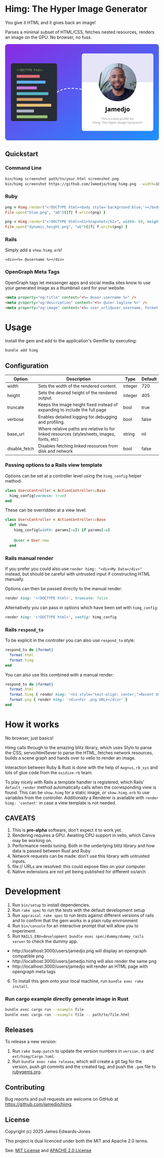 # Himg: The Hyper Image Generator

You give it HTML and it gives back an image!

Parses a minimal subset of HTML/CSS, fetches nested resources, renders an image on the GPU. No browser, no fuss.

![Mockup showing HTML being transformed into a WhatsApp preview](/readme_hero.svg)

## Quickstart

### Command Line

```bash
bin/himg screenshot path/to/your.html screenshot.png
bin/himg screenshot https://github.com/Jamedjo/himg himg.png --width=1024 --verbose --no-truncate
```

### Ruby

```ruby
png = Himg.render("<!DOCTYPE html><body style='background:blue;'></body>")
File.open("blue.png", "wb"){|f| f.write(png) }
```

```ruby
png = Himg.render("<!DOCTYPE html><h1>Snapshot</h1>", width: 89, height: 5, truncate: false)
File.open("dynamic_height.png", "wb"){|f| f.write(png) }
```

### Rails

Simply add a `show.himg.erb`!

```erb
<div><%= @username %></div>
```

### OpenGraph Meta Tags

OpenGraph tags let messenger apps and social media sites know to use your generated image as a thumbnail card for your website.

```html
<meta property="og:title" content="<%= @user.username %>" />
<meta property="og:description" content="<%= @user.tagline %>" />
<meta property="og:image" content="<%= user_url(@user.username, format: :png) %>" />
```

# Usage

Install the gem and add to the application's Gemfile by executing:

```bash
bundle add himg
```

## Configuration

|Option | Description | Type | Default |
|-|-|-|-|
|width | Sets the width of the rendered content. | integer | 720 |
|height | Sets the desired height of the rendered output. | integer | 405 |
|truncate | Keeps the image height fixed instead of expanding to include the full page | bool | true |
|verbose | Enables detailed logging for debugging and profiling. | bool | false |
|base_url | Where relative paths are relative to for linked resources (stylesheets, images, fonts, etc) | string | nil |
|disable_fetch | Disables fetching linked resources from disk and network| bool | false |


### Passing options to a Rails view template

Options can be set at a controller level using the `himg_config` helper method:
```ruby
class UsersController < ActionController::Base
  himg_config(verbose: true)
end
```

These can be overridden at a view level:
```ruby
class UsersController < ActionController::Base
  def show
    himg_config(width: params[:w]) if params[:w]

    @user = User.new
  end
```

### Rails manual render

If you prefer you could also use `render himg: "<div>My Data</div>"` instead, but should be careful with untrusted input if constructing HTML manually.

Options can then be passed directly to the manual render:
```ruby
render himg: '<!DOCTYPE html>', truncate: false
```

Alternatively you can pass in options which have been set with `himg_config`:
```ruby
render himg: '<!DOCTYPE html>', config: himg_config
```

### Rails `respond_to`

To be explicit in the controller you can also use `respond_to` style:

```ruby
respond_to do |format|
  format.html
  format.himg
end
```

You can also use this combined with a manual render:
```ruby
respond_to do |format|
  format.html
  format.himg { render himg: '<h1 style="text-align: center;">Recent Users</h1>' }
  format.png { render himg: '<div>For .png URLs</div>' }
end
```

# How it works

No browser, just basics!

Himg calls through to the amazing blitz library, which uses Stylo to parse the CSS, servo/html5ever to parse the HTML, fetches network resources, builds a scene graph and hands over to vello to render an image.

Interaction between Ruby & Rust is done with the help of `magnus`, `rb_sys` and lots of glue code from the `oxidize-rb` team.

To play nicely with Rails a template handler is registered, which Rails' `default_render` method automatically calls when the corresponding view is found. This can be `show.himg` for a static image, or `show.himg.erb` to use variables from the controller. Additionally a Renderer is available with `render himg: 'content'` in case a view template is not needed.

## CAVEATS

1. This is **pre-alpha** software, don't expect it to work yet.
2. Rendering requires a GPU. Awaiting CPU support in vello, which Canva may be working on.
3. Performance needs tuning. Both in the underlying blitz library and how data is passed between Rust and Ruby
4. Network requests can be made: don't use this library with untrusted inputs.
5. file:// URLs are resolved: this could expose files on your computer.
6. Native extensions are not yet being published for different os/arch

# Development

1. Run `bin/setup` to install dependencies.
2. Run `rake spec` to run the tests with the default development setup
3. Run `appraisal rake spec` to run tests against different versions of rails and to confirm that the gem works in a plain ruby environment
4. Run `bin/console` for an interactive prompt that will allow you to experiment.
5. Run `RAILS_ENV=development bundle exec spec/dummy/dummy_rails server` to check the dummy app.
  - http://localhost:3000/users/jamedjo.png will display an opengraph compatible png
  - http://localhost:3000/users/jamedjo.himg will also render the same png
  - http://localhost:3000/users/jamedjo will render an HTML page with opengraph meta tags
6. To install this gem onto your local machine, run `bundle exec rake install`.

### Run cargo example directly generate image in Rust

```bash
bundle exec cargo run --example file
bundle exec cargo run --example file -- path/to/file.html
```
## Releases

To release a new version:
1. Run `rake bump:patch` to update the version numbers in `version.rb` and `ext/himg/Cargo.toml`.
3. Run `bundle exec rake release`, which will create a git tag for the version, push git commits and the created tag, and push the `.gem` file to [rubygems.org](https://rubygems.org).

## Contributing

Bug reports and pull requests are welcome on GitHub at https://github.com/jamedjo/himg.

## License

Copyright (c) 2025 James Edwards-Jones

This project is dual licenced under both the MIT and Apache 2.0 terms.

See: [MIT License](https://opensource.org/licenses/MIT) and [APACHE 2.0 License](http://www.apache.org/licenses/LICENSE-2.0)
